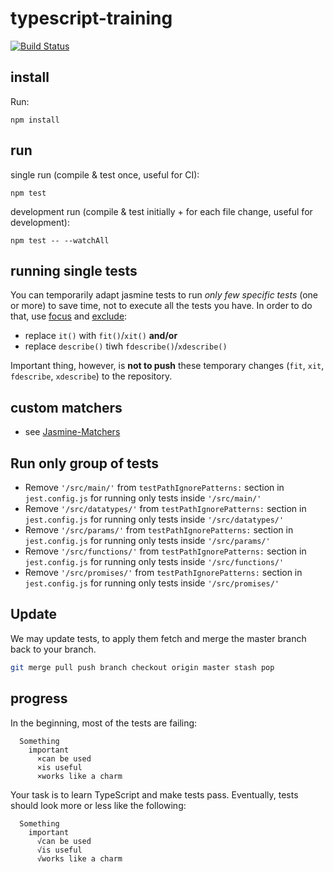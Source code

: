 # typescript-training

[![Build Status](https://travis-ci.com/lebowvsky/typescript-training.svg?branch=exercises-step)](https://travis-ci.com/lebowvsky/typescript-training)

## install

Run:

    npm install

## run

single run (compile & test once, useful for CI):

    npm test

development run (compile & test initially + for each file change, useful for development):

    npm test -- --watchAll

## running single tests

You can temporarily adapt jasmine tests to run *only few specific tests* (one
or more) to save time, not to execute all the tests you have. In order to do
that, use [focus](http://jasmine.github.io/2.6/focused_specs.html)
and [exclude](https://jasmine.github.io/2.6/introduction.html#section-Disabling_Suites):

 * replace `it()` with `fit()`/`xit()` **and/or**
 * replace `describe()` tiwh `fdescribe()`/`xdescribe()`

Important thing, however, is **not to push** these temporary changes (`fit`,
`xit`, `fdescribe`, `xdescribe`) to the repository.

## custom matchers

 * see [Jasmine-Matchers](https://github.com/JamieMason/Jasmine-Matchers)

## Run only group of tests

* Remove `'/src/main/'` from `testPathIgnorePatterns:` section in `jest.config.js` for running only tests inside `'/src/main/'`
* Remove `'/src/datatypes/'` from `testPathIgnorePatterns:` section in `jest.config.js` for running only tests inside `'/src/datatypes/'`
* Remove `'/src/params/'` from `testPathIgnorePatterns:` section in `jest.config.js` for running only tests inside `'/src/params/'`
* Remove `'/src/functions/'` from `testPathIgnorePatterns:` section in `jest.config.js` for running only tests inside `'/src/functions/'`
* Remove `'/src/promises/'` from `testPathIgnorePatterns:` section in `jest.config.js` for running only tests inside `'/src/promises/'`
## Update
We may update tests, to apply them fetch and merge the master branch back to
your branch.

```sh
git merge pull push branch checkout origin master stash pop
```

## progress

In the beginning, most of the tests are failing:

      Something
        important
          ×can be used
          ×is useful
          ×works like a charm

Your task is to learn TypeScript and make tests pass. Eventually, tests should look more or less like the following:

      Something
        important
          √can be used
          √is useful
          √works like a charm
